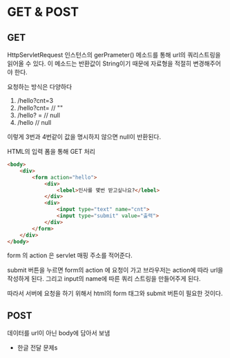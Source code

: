# GET & POST

 

## GET

HttpServletRequest 인스턴스의 gerPrameter() 메소드를 통해 url의 쿼리스트링을 읽어올 수 있다.
이 메소드는 반환값이 String이기 때문에 자료형을 적절히 변경해주어야 한다.

요청하는 방식은 다양하다

1.  /hello?cnt=3
2.  /hello?cnt= // ""
3.  /hello? = // null
4.  /hello // null

이렇게 3번과 4번같이 값을 명시하지 않으면 null이 반환된다.



HTML의 입력 폼을 통해 GET 처리

``` html
<body>
    <div>
        <form action="hello">
            <div>
                <lebel>인사를 몇번 받고싶나요?</lebel>
            </div>
            <div>
                <input type="text" name="cnt">
                <input type="submit" value="출력">
            </div>
        </form>
    </div>
</body>
```

form 의 action 은 servlet 매핑 주소를 적어준다.

submit 버튼을 누르면 form의 action 에 요청이 가고 브라우저는 action에 따라 url을 작성하게 된다. 그리고 input의 name에 따른 쿼리 스트링을 만들어주게 된다.

따라서 서버에 요청을 하기 위해서 html의 form 태그와 submit 버튼이 필요한 것이다.

## POST

데이터를 url이 아닌 body에 담아서 보냄

-   한글 전달 문제s

    